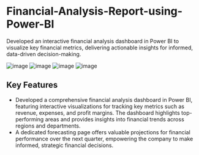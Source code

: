 # Financial-Analysis-Report-using-Power-BI
Developed an interactive financial analysis dashboard in Power BI to visualize key financial metrics, delivering actionable insights for informed, data-driven decision-making.

![image](https://github.com/user-attachments/assets/1451e80c-158a-47f2-9459-f96c1fe96277)
![image](https://github.com/user-attachments/assets/16223f1d-4d0b-4c05-b5c3-ab16568e163c)
![image](https://github.com/user-attachments/assets/cd8b8217-4541-4173-877c-295e5bbe046a)
![image](https://github.com/user-attachments/assets/f70e56a2-f101-4b6f-96b6-a1b77cf0da8a)

## Key Features
* Developed a comprehensive financial analysis dashboard in Power BI, featuring interactive visualizations for tracking key metrics such as revenue, expenses, and profit margins. The dashboard highlights top-performing areas and provides insights into financial trends across regions and departments.
* A dedicated forecasting page offers valuable projections for financial performance over the next quarter, empowering the company to make informed, strategic financial decisions.
